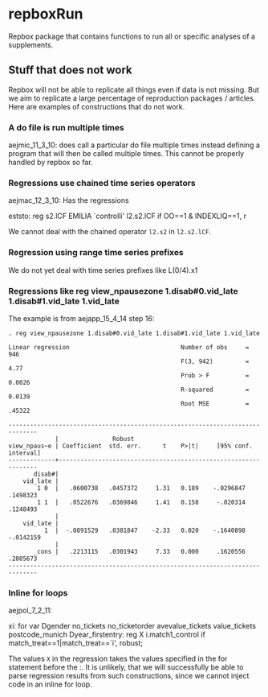 # repboxRun

Repbox package that contains functions to run all or specific analyses of a supplements.

## Stuff that does not work

Repbox will not be able to replicate all things even if data is not missing. But we aim to replicate a large percentage of reproduction packages / articles. Here are examples of constructions that do not work.

### A do file is run multiple times

aejmic_11_3_10: does call a particular do file multiple times instead defining a program that will then be called multiple times. This cannot be properly handled by repbox so far.

### Regressions use chained time series operators

aejmac_12_3_10: Has the regressions

eststo: reg s2.lCF EMILIA `controlli' l2.s2.lCF if OO==1 & INDEXLIQ==1, r

We cannot deal with the chained operator `l2.s2` in `l2.s2.lCF`.

### Regression using range time series prefixes

We do not yet deal with time series prefixes like
L(0/4).x1

### Regressions like reg view_npausezone 1.disab#0.vid_late 1.disab#1.vid_late 1.vid_late

The example is from aejapp_15_4_14 step 16:

```
. reg view_npausezone 1.disab#0.vid_late 1.disab#1.vid_late 1.vid_late

Linear regression                               Number of obs     =        946
                                                F(3, 942)         =       4.77
                                                Prob > F          =     0.0026
                                                R-squared         =     0.0139
                                                Root MSE          =     .45322

------------------------------------------------------------------------------
             |               Robust
view_npaus~e | Coefficient  std. err.      t    P>|t|     [95% conf. interval]
-------------+----------------------------------------------------------------
       disab#|
    vid_late |
        1 0  |   .0600738   .0457372     1.31   0.189    -.0296847    .1498323
        1 1  |   .0522676   .0369846     1.41   0.158     -.020314    .1248493
             |
    vid_late |
          1  |  -.0891529   .0381847    -2.33   0.020    -.1640898   -.0142159
             |
       _cons |   .2213115   .0301943     7.33   0.000     .1620556    .2805673
------------------------------------------------------------------------------
```

### Inline for loops

aejpol_7_2_11:

xi: for var Dgender no_tickets no_ticketorder avevalue_tickets value_tickets postcode_munich Dyear_firstentry: reg X i.match1_control if match_treat==1|match_treat==`i', robust;


The values `X` in the regression takes the values specified in the for statement before the :.
It is unlikely, that we will successfully be able to parse regression results from such constructions, since we cannot inject code in an inline for loop.
